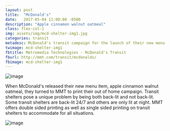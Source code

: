```yaml
---
layout: post
title:  "McDonald's"
date:   2017-05-04 11:00:00 -0500
description: "Apple cinnamon walnut oatmeal"
class: flex-col-1
img: assets/img/mcd-shelter-img1.jpg
categories: transit
metadesc: McDonald's transit campaign for the launch of their new menu item, Apple cinnamon walnut oatmeal.
twimage: mcd-shelter-img1
fbtitle: Metromedia Technologies - McDonald's Transit
fburl: http://mmt.com/transit/mcdonalds/
fbimage: mcd-shelter-img1
---
```

![image](../../assets/img/mcd-hero.jpg "McDonalds hero image")

<span>W</span>hen McDonald's released their new menu item, apple cinnamon walnut oatmeal, they turned to MMT to print their out of home campaign. Transit shelters pose a unique problem by being both back-lit and not back-lit. Some transit shelters are back-lit 24/7 and others are only lit at night. MMT offers double sided printing as well as single sided printing on transit shelters to accommodate for all situations.

![image](../../assets/img/mcd-shelter-img2.jpg "McDonalds shelter")
